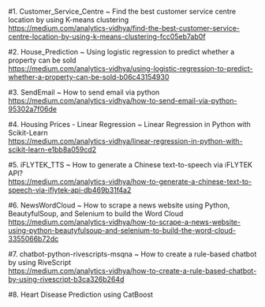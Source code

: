 #1. Customer_Service_Centre ~ Find the best customer service centre location by using K-means clustering<br/>https://medium.com/analytics-vidhya/find-the-best-customer-service-centre-location-by-using-k-means-clustering-fcc05eb7ab0f

#2. House_Prediction ~ Using logistic regression to predict whether a property can be sold<br/>https://medium.com/analytics-vidhya/using-logistic-regression-to-predict-whether-a-property-can-be-sold-b06c43154930

#3. SendEmail ~ How to send email via python<br/>https://medium.com/analytics-vidhya/how-to-send-email-via-python-95302a7f06de

#4. Housing Prices - Linear Regression ~ Linear Regression in Python with Scikit-Learn<br/>https://medium.com/analytics-vidhya/linear-regression-in-python-with-scikit-learn-e1bb8a059cd2

#5. iFLYTEK_TTS ~ How to generate a Chinese text-to-speech via iFLYTEK API?<br/>https://medium.com/analytics-vidhya/how-to-generate-a-chinese-text-to-speech-via-iflytek-api-db469b31f4a2

#6. NewsWordCloud ~ How to scrape a news website using Python, BeautyfulSoup, and Selenium to build the Word Cloud<br/>https://medium.com/analytics-vidhya/how-to-scrape-a-news-website-using-python-beautyfulsoup-and-selenium-to-build-the-word-cloud-3355066b72dc

#7. chatbot-python-rivescripts-msqna ~ How to create a rule-based chatbot by using RiveScript<br/>https://medium.com/analytics-vidhya/how-to-create-a-rule-based-chatbot-by-using-rivescript-b3ca326b264d

#8. Heart Disease Prediction using CatBoost

